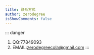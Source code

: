 ```yaml
---
title: 联系方式
author: zerodegree
isShowComments: false
---
```


::: danger
1. QQ:77849093
2. EMAIL:zerodegreecola@gmail.com
:::
